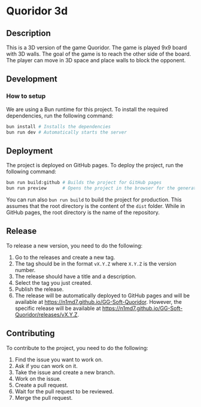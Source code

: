 # Quoridor 3d

## Description

This is a 3D version of the game Quoridor. The game is played 9x9 board with 3D walls. The goal of the game is to reach
the other side of the board. The player can move in 3D space and place walls to block the opponent.

## Development

### How to setup

We are using a Bun runtime for this project. To install the required dependencies, run the following command:

```bash
bun install # Installs the dependencies
bun run dev # Automatically starts the server
```

## Deployment

The project is deployed on GitHub pages. To deploy the project, run the following command:

```bash
bun run build:github # Builds the project for GitHub pages
bun run preview      # Opens the project in the browser for the generated files
```

You can run also `bun run build` to build the project for production. This assumes that the root directory is the
content
of the `dist` folder. While in GitHub pages, the root directory is the name of the repository.

## Release

To release a new version, you need to do the following:

1. Go to the releases and create a new tag.
2. The tag should be in the format `vX.Y.Z` where `X.Y.Z` is the version number.
3. The release should have a title and a description.
4. Select the tag you just created.
5. Publish the release.
6. The release will be automatically deployed to GitHub pages and will be available at
   https://n1md7.github.io/GG-Soft-Quoridor. However, the specific release will be available
   at https://n1md7.github.io/GG-Soft-Quoridor/releases/vX.Y.Z.

## Contributing

To contribute to the project, you need to do the following:

1. Find the issue you want to work on.
2. Ask if you can work on it.
3. Take the issue and create a new branch.
4. Work on the issue.
5. Create a pull request.
6. Wait for the pull request to be reviewed.
7. Merge the pull request.
